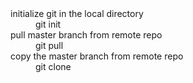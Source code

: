 <dl>
  <dt>initialize git in the local directory</dt>
  <dd>git init</dd>
  <dt>pull master branch from remote repo</dt>
  <dd>git pull <url> </dd>
  <dt>copy the master branch from remote repo</dt>
  <dd>git clone</dd>
  <dt></dt>
  <dd></dd>
  <dt></dt>
  <dd></dd>
  <dt></dt>
  <dd></dd>
  <dt></dt>
  <dd></dd>
  <dt></dt>
  <dd></dd>
  <dt></dt>
  <dd></dd>
  <dt></dt>
  <dd></dd>
</dl>
